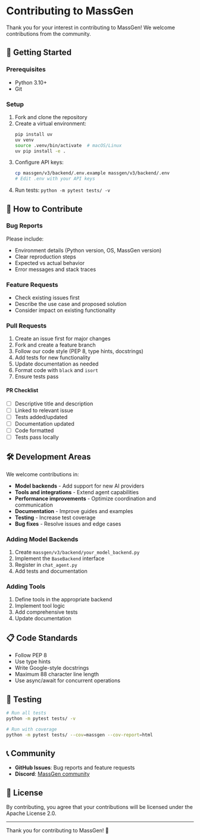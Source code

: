 # Contributing to MassGen

Thank you for your interest in contributing to MassGen! We welcome contributions from the community.

## 🚀 Getting Started

### Prerequisites
- Python 3.10+
- Git

### Setup
1. Fork and clone the repository
2. Create a virtual environment:
   ```bash
   pip install uv
   uv venv
   source .venv/bin/activate  # macOS/Linux
   uv pip install -e .
   ```
3. Configure API keys:
   ```bash
   cp massgen/v3/backend/.env.example massgen/v3/backend/.env
   # Edit .env with your API keys
   ```
4. Run tests: `python -m pytest tests/ -v`

## 🤝 How to Contribute

### Bug Reports
Please include:
- Environment details (Python version, OS, MassGen version)
- Clear reproduction steps
- Expected vs actual behavior
- Error messages and stack traces

### Feature Requests
- Check existing issues first
- Describe the use case and proposed solution
- Consider impact on existing functionality

### Pull Requests
1. Create an issue first for major changes
2. Fork and create a feature branch
3. Follow our code style (PEP 8, type hints, docstrings)
4. Add tests for new functionality
5. Update documentation as needed
6. Format code with `black` and `isort`
7. Ensure tests pass

#### PR Checklist
- [ ] Descriptive title and description
- [ ] Linked to relevant issue
- [ ] Tests added/updated
- [ ] Documentation updated
- [ ] Code formatted
- [ ] Tests pass locally

## 🛠️ Development Areas

We welcome contributions in:
- **Model backends** - Add support for new AI providers
- **Tools and integrations** - Extend agent capabilities
- **Performance improvements** - Optimize coordination and communication
- **Documentation** - Improve guides and examples
- **Testing** - Increase test coverage
- **Bug fixes** - Resolve issues and edge cases

### Adding Model Backends
1. Create `massgen/v3/backend/your_model_backend.py`
2. Implement the `BaseBackend` interface
3. Register in `chat_agent.py`
4. Add tests and documentation

### Adding Tools
1. Define tools in the appropriate backend
2. Implement tool logic
3. Add comprehensive tests
4. Update documentation

## 📋 Code Standards
- Follow PEP 8
- Use type hints
- Write Google-style docstrings
- Maximum 88 character line length
- Use async/await for concurrent operations

## 🧪 Testing
```bash
# Run all tests
python -m pytest tests/ -v

# Run with coverage
python -m pytest tests/ --cov=massgen --cov-report=html
```

## 📞 Community
- **GitHub Issues**: Bug reports and feature requests
- **Discord**: [MassGen community](https://discord.gg/VVrT2rQaz5)

## 📄 License
By contributing, you agree that your contributions will be licensed under the Apache License 2.0.

---

Thank you for contributing to MassGen! 🚀